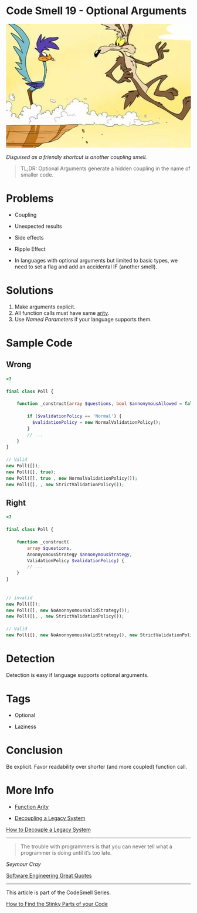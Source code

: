 # Code Smell 19 - Optional Arguments

![Code Smell 19 - Optional Arguments](Code%20Smell%2019%20-%20Optional%20Arguments.jpg)

*Disguised as a friendly shortcut is another coupling smell.*

> TL;DR: Optional Arguments generate a hidden coupling in the name of smaller code.

# Problems

-  Coupling

- Unexpected results

- Side effects

- Ripple Effect

- In languages with optional arguments but limited to basic types, we need to set a flag and add an accidental IF (another smell).

# Solutions

1.  Make arguments explicit.
2.  All function calls must have same [arity](https://en.wikipedia.org/wiki/Arity).
3. Use *Named Parameters* if your language supports them.
 
# Sample Code

## Wrong

[Gist Url]: # (https://gist.github.com/mcsee/66738047685e798a4e4008e291dcff70)
```php
<?

final class Poll {
    
    function _construct(array $questions, bool $annonymousAllowed = false, $validationPolicy = 'Normal') {
        
        if ($validationPolicy == 'Normal') {
          $validationPolicy = new NormalValidationPolicy();
        }
        // ...
    }
}

// Valid
new Poll([]);
new Poll([], true);
new Poll([], true , new NormalValidationPolicy());
new Poll([], , new StrictValidationPolicy());
```

## Right

[Gist Url]: # (https://gist.github.com/mcsee/559b802e5a6a0e1aa432e594fe5f28dc)
```php
<? 

final class Poll {
    
    function _construct(
        array $questions,
        AnonnyomousStrategy $annonymousStrategy,
        ValidationPolicy $validationPolicy) {
        // ...
    }
}


// invalid
new Poll([]);
new Poll([], new NoAnonnyomousValidStrategy());
new Poll([], , new StrictValidationPolicy());

// Valid
new Poll([], new NoAnonnyomousValidStrategy(), new StrictValidationPolicy());
```

# Detection

Detection is easy if language supports optional arguments.
 
# Tags

- Optional

- Laziness

# Conclusion

Be explicit. Favor readability over shorter (and more coupled) function call.
 
# More Info

- [Function Arity](https://en.wikipedia.org/wiki/Arity)

- [Decoupling a Legacy System](https://github.com/mcsee/Software-Design-Articles/tree/main/Articles/Theory/How%20to%20Decouple%20a%20Legacy%20System/readme.md)

[How to Decouple a Legacy System](https://github.com/mcsee/Software-Design-Articles/tree/main/Articles/Theory/How%20to%20Decouple%20a%20Legacy%20System/readme.md)

* * *

>  The trouble with programmers is that you can never tell what a programmer is doing until it’s too late. 

_Seymour Cray_

[Software Engineering Great Quotes](https://github.com/mcsee/Software-Design-Articles/tree/main/Articles/Quotes/Software%20Engineering%20Great%20Quotes/readme.md)

* * *

This article is part of the CodeSmell Series.

[How to Find the Stinky Parts of your Code](https://github.com/mcsee/Software-Design-Articles/tree/main/Articles/Code%20Smells/How%20to%20Find%20the%20Stinky%20parts%20of%20your%20Code/readme.md)